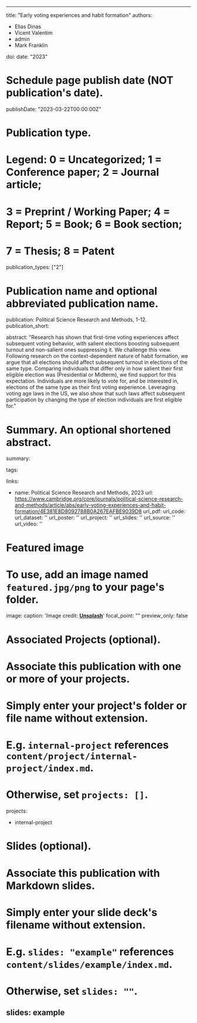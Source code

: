 
---
title: "Early voting experiences and habit formation"
authors:
- Elias Dinas
- Vicent Valentim
- admin
- Mark Franklin

doi:
date: "2023"
 
# Schedule page publish date (NOT publication's date).
publishDate: "2023-03-22T00:00:00Z"

# Publication type.
# Legend: 0 = Uncategorized; 1 = Conference paper; 2 = Journal article;
# 3 = Preprint / Working Paper; 4 = Report; 5 = Book; 6 = Book section;
# 7 = Thesis; 8 = Patent
publication_types: ["2"]

# Publication name and optional abbreviated publication name.
publication: Political Science Research and Methods, 1-12.
publication_short: 

abstract: "Research has shown that first-time voting experiences affect subsequent voting behavior, with salient elections boosting subsequent turnout and non-salient ones suppressing it. We challenge this view. Following research on the context-dependent nature of habit formation, we argue that all elections should affect subsequent turnout in elections of the same type. Comparing individuals that differ only in how salient their first eligible election was (Presidential or Midterm), we find support for this expectation. Individuals are more likely to vote for, and be interested in, elections of the same type as their first voting experience. Leveraging voting age laws in the US, we also show that such laws affect subsequent participation by changing the type of election individuals are first eligible for."

# Summary. An optional shortened abstract.
summary: 

tags:

links:
- name: Political Science Research and Methods, 2023
  url: https://www.cambridge.org/core/journals/political-science-research-and-methods/article/abs/early-voting-experiences-and-habit-formation/4E381E8D8092788B0A267EAFBE9039D8
url_pdf: 
url_code: 
url_dataset: ''
url_poster: ''
url_project: ''
url_slides: ''
url_source: ''
url_video: ''

# Featured image
# To use, add an image named `featured.jpg/png` to your page's folder. 
image:
  caption: 'Image credit: [**Unsplash**](https://unsplash.com/photos/pLCdAaMFLTE)'
  focal_point: ""
  preview_only: false

# Associated Projects (optional).
#   Associate this publication with one or more of your projects.
#   Simply enter your project's folder or file name without extension.
#   E.g. `internal-project` references `content/project/internal-project/index.md`.
#   Otherwise, set `projects: []`.
projects:
- internal-project

# Slides (optional).
#   Associate this publication with Markdown slides.
#   Simply enter your slide deck's filename without extension.
#   E.g. `slides: "example"` references `content/slides/example/index.md`.
#   Otherwise, set `slides: ""`.
slides: example
---
